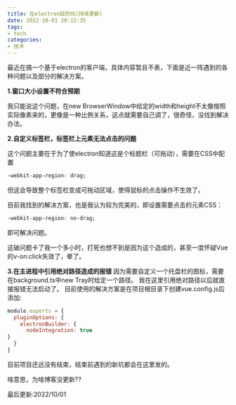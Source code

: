 ```yaml
---
title: 在electron踩的坑(持续更新)
date: 2022-10-01 20:15:35
tags:
- tech
categories:
- 技术
---
```

最近在搞一个基于electron的客户端，具体内容暂且不表，下面是近一阵遇到的各种问题以及部分的解决方案。

**1.窗口大小设置不符合预期**

我只能说这个问题，在new BrowserWindow中给定的width和height不太像按照实际像素来的，更像是一种比例关系，这点就需要自己调了，很奇怪，没找到解决办法。

**2.自定义标签栏，标签栏上元素无法点击的问题**

这个问题主要在于为了使electron知道这是个标题栏（可拖动），需要在CSS中配置

```css
-webkit-app-region: drag;
```

但这会导致整个标签栏变成可拖动区域，使得鼠标的点击操作不生效了。

目前我找到的解决方案，也是我认为较为完美的，即设置需要点击的元素CSS：

```css
-webkit-app-region: no-drag;
```

即可解决问题。

这破问题卡了我一个多小时，打死也想不到是因为这个造成的，甚至一度怀疑Vue的v-on:click失效了，晕了。

**3.在主进程中引用绝对路径造成的报错**
因为需要自定义一个托盘栏的图标，需要在background.ts中new Tray时给定一个路径。
我在这里引用绝对路径以后就直接报错无法启动了。
目前使用的解决方案是在项目根目录下创建vue.config.js后添加:

```javascript
module.exports = {
  pluginOptions: {
    electronBuilder: {
      nodeIntegration: true
}
  }
}
```

目前项目还远没有结束，结束前遇到的新坑都会在这里发的。

啥意思，为啥博客没更新??

最后更新:2022/10/01
